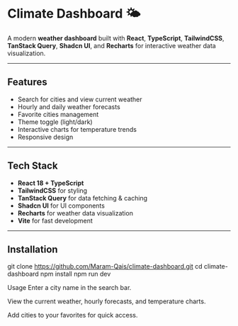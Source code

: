 # Climate Dashboard 🌤️

A modern **weather dashboard** built with **React**, **TypeScript**, **TailwindCSS**, **TanStack Query**, **Shadcn UI**, and **Recharts** for interactive weather data visualization.

---

## Features

- Search for cities and view current weather
- Hourly and daily weather forecasts
- Favorite cities management
- Theme toggle (light/dark)
- Interactive charts for temperature trends
- Responsive design

---

## Tech Stack

- **React 18 + TypeScript**
- **TailwindCSS** for styling
- **TanStack Query** for data fetching & caching
- **Shadcn UI** for UI components
- **Recharts** for weather data visualization
- **Vite** for fast development

---

## Installation

git clone https://github.com/Maram-Qais/climate-dashboard.git
cd climate-dashboard
npm install
npm run dev



Usage
Enter a city name in the search bar.

View the current weather, hourly forecasts, and temperature charts.

Add cities to your favorites for quick access.